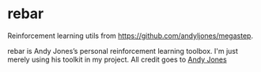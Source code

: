 # rebar
Reinforcement learning utils from https://github.com/andyljones/megastep.

rebar is Andy Jones’s personal reinforcement learning toolbox.
I'm just merely using his toolkit in my project. All credit goes to [Andy Jones](https://andyljones.com/)
